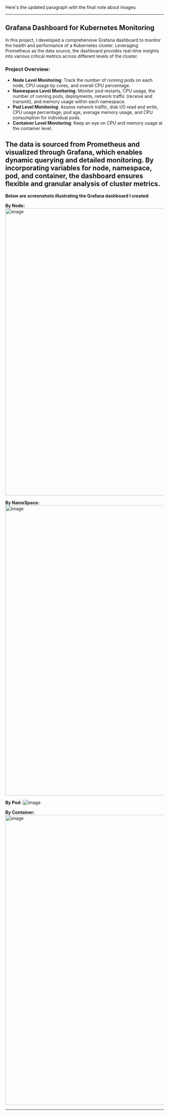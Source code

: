 Here's the updated paragraph with the final note about images:

---

## Grafana Dashboard for Kubernetes Monitoring

In this project, I developed a comprehensive Grafana dashboard to monitor the health and performance of a Kubernetes cluster. Leveraging Prometheus as the data source, the dashboard provides real-time insights into various critical metrics across different levels of the cluster.

### Project Overview:

- **Node Level Monitoring**: Track the number of running pods on each node, CPU usage by cores, and overall CPU percentage.
- **Namespace Level Monitoring**: Monitor pod restarts, CPU usage, the number of running pods, deployments, network traffic (receive and transmit), and memory usage within each namespace.
- **Pod Level Monitoring**: Assess network traffic, disk I/O read and write, CPU usage percentage, pod age, average memory usage, and CPU consumption for individual pods.
- **Container Level Monitoring**: Keep an eye on CPU and memory usage at the container level.

The data is sourced from Prometheus and visualized through Grafana, which enables dynamic querying and detailed monitoring. By incorporating variables for node, namespace, pod, and container, the dashboard ensures flexible and granular analysis of cluster metrics.
-------------------------------------------------------------------------------------------------------------------------------------------------------------------
**Below are screenshots illustrating the Grafana dashboard I created:**

**By Node:**
<img width="911" alt="image" src="https://github.com/user-attachments/assets/4be94b86-26d5-4619-8e23-2d6d6ad31ffd">



**By  NameSpace:**
<img width="920" alt="image" src="https://github.com/user-attachments/assets/b27fb8c2-3eac-46b7-98b4-dc7e83e1adae">



**By Pod:**
![image](https://github.com/user-attachments/assets/828d5594-903a-4769-824a-515fe08bd328)



**By Container:**
<img width="920" alt="image" src="https://github.com/user-attachments/assets/af844777-179b-4833-ae9d-7206376b4f4d">






---
